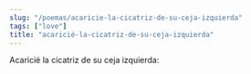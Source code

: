 ```yaml
---
slug: "/poemas/acaricie-la-cicatriz-de-su-ceja-izquierda"
tags: ["love"]
title: "acaricié-la-cicatriz-de-su-ceja-izquierda"
---
```

Acaricié la cicatriz de su ceja izquierda: